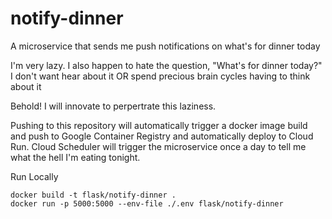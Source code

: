 # notify-dinner
A microservice that sends me push notifications on what's for dinner today

I'm very lazy. I also happen to hate the question, "What's for dinner today?"
I don't want hear about it OR spend precious brain cycles having to think about it

Behold! I will innovate to perpertrate this laziness.

Pushing to this repository will automatically trigger a docker image build and push to Google Container Registry and automatically deploy to Cloud Run. Cloud Scheduler will trigger the microservice once a day to tell me what the hell I'm eating tonight.


Run Locally
```
docker build -t flask/notify-dinner .
docker run -p 5000:5000 --env-file ./.env flask/notify-dinner
```
